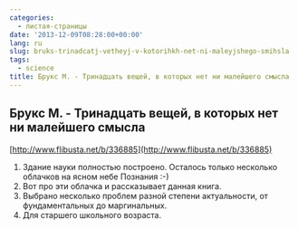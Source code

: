 ```yaml
---
categories:
  - листая-страницы
date: '2013-12-09T08:28:00+00:00'
lang: ru
slug: bruks-trinadcatj-vetheyj-v-kotorihkh-net-ni-maleyjshego-smihsla
tags:
  - science
title: Брукс М. - Тринадцать вещей, в которых нет ни малейшего смысла
---
```





## Брукс М. - Тринадцать вещей, в которых нет ни малейшего смысла

[http://www.flibusta.net/b/336885](http://www.flibusta.net/b/336885)  

1.  Здание науки полностью построено. Осталось только несколько облачков на ясном небе Познания :-)
2.  Вот про эти облачка и рассказывает данная книга.
3.  Выбрано несколько проблем разной степени актуальности, от фундаментальных до маргинальных.
4.  Для старшего школьного возраста.
